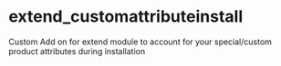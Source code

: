 # extend_customattributeinstall
Custom Add on for extend module to account for your special/custom product attributes during installation
